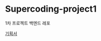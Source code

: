 # Supercoding-project1
1차 프로젝트 백엔드 레포

[기획서](https://www.notion.so/1-3-9d23a80f7a5d4f3ca63c2535c5fa6d79) 
